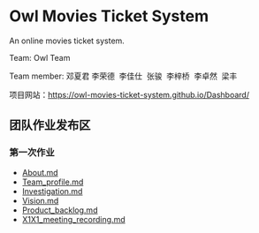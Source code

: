 [About]:./01_About.md
[Team_profile]:./02_Team_profile.md
[Investigation]: ./03_Investigation.md
[Vision]:./04_Vision.md
[Product_backlog]:./05_Product_backlog.md
[Meeting_record]:./X1_meeting_recording.md
# Owl Movies Ticket System

An online movies ticket system.

Team: Owl Team

Team member: 邓夏君  李荣德  李佳仕  张骏  李梓桥  李卓然  梁丰

项目网站：https://owl-movies-ticket-system.github.io/Dashboard/

## 团队作业发布区
### 第一次作业
- [About.md](About)
- [Team_profile.md](Team_profile)
- [Investigation.md](Investigation)
- [Vision.md](Vision)
- [Product_backlog.md](Product_backlog)
- [X1X1_meeting_recording.md](Meeting_record)
